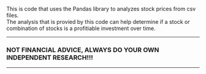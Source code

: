 This is code that uses the Pandas library to analyzes stock prices from csv files.<br>
The analysis that is provied by this code can help determine if a stock or combination of stocks is a profitiable investment over time.

---
### NOT FINANCIAL ADVICE, ALWAYS DO YOUR OWN INDEPENDENT RESEARCH!!!
---
